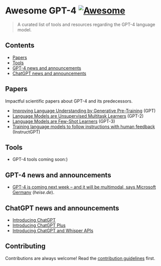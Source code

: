 # Awesome GPT-4 [![Awesome](https://awesome.re/badge.svg)](https://awesome.re)

> A curated list of tools and resources regarding the GPT-4 language model.


## Contents

- [Papers](#papers)
- [Tools](#tools)
- [GPT-4 news and announcements](#gpt-4-news-and-announcements)
- [ChatGPT news and announcements](#chatgpt-news-and-announcements)


## Papers

Impactful scientific papers about GPT-4 and its predecessors.

- [Improving Language Understanding by Generative Pre-Training](https://paperswithcode.com/paper/improving-language-understanding-by) (GPT)
- [Language Models are Unsupervised Multitask Learners](https://paperswithcode.com/paper/language-models-are-unsupervised-multitask) (GPT-2)
- [Language Models are Few-Shot Learners](https://paperswithcode.com/paper/language-models-are-few-shot-learners) (GPT-3)
- [Training language models to follow instructions with human feedback](https://arxiv.org/abs/2203.02155) (InstructGPT)


## Tools

- GPT-4 tools coming soon:)


## GPT-4 news and announcements

- [GPT-4 is coming next week – and it will be multimodal, says Microsoft Germany](https://www.heise.de/news/GPT-4-is-coming-next-week-and-it-will-be-multimodal-says-Microsoft-Germany-7540972.html) (*heise.de*).


## ChatGPT news and announcements

- [Introducing ChatGPT](https://openai.com/blog/chatgpt)
- [Introducing ChatGPT Plus](https://openai.com/blog/chatgpt-plus)
- [Introducing ChatGPT and Whisper APIs](https://openai.com/blog/introducing-chatgpt-and-whisper-apis)


## Contributing

Contributions are always welcome! Read the [contribution guidelines](contributing.md) first.
